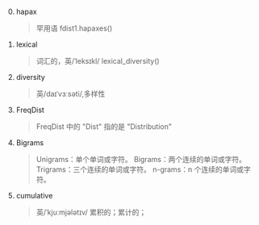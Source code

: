0. hapax
    >罕用语
    >fdist1.hapaxes()
0. lexical
   >词汇的，英/ˈleksɪkl/
   >lexical_diversity()
0. diversity
   >英/daɪˈvɜːsəti/,多样性
0. FreqDist
   >FreqDist 中的 "Dist" 指的是 "Distribution"
0. Bigrams
   >Unigrams：单个单词或字符。
   >Bigrams：两个连续的单词或字符。
   >Trigrams：三个连续的单词或字符。
   >n-grams：n 个连续的单词或字符。
0. cumulative
   >英/ˈkjuːmjələtɪv/
   >累积的；累计的；
  
